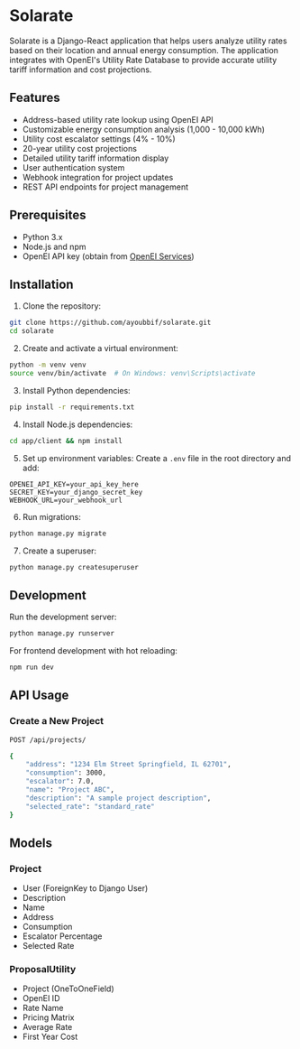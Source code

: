 ﻿# Solarate

Solarate is a Django-React application that helps users analyze utility rates based on their location and annual energy consumption. The application integrates with OpenEI's Utility Rate Database to provide accurate utility tariff information and cost projections.

## Features

- Address-based utility rate lookup using OpenEI API
- Customizable energy consumption analysis (1,000 - 10,000 kWh)
- Utility cost escalator settings (4% - 10%)
- 20-year utility cost projections
- Detailed utility tariff information display
- User authentication system
- Webhook integration for project updates
- REST API endpoints for project management

## Prerequisites

- Python 3.x
- Node.js and npm
- OpenEI API key (obtain from [OpenEI Services](https://openei.org/services/))

## Installation

1. Clone the repository:
```bash
git clone https://github.com/ayoubbif/solarate.git
cd solarate
```

2. Create and activate a virtual environment:
```bash
python -m venv venv
source venv/bin/activate  # On Windows: venv\Scripts\activate
```

3. Install Python dependencies:
```bash
pip install -r requirements.txt
```

4. Install Node.js dependencies:
```bash
cd app/client && npm install
```

5. Set up environment variables:
   Create a `.env` file in the root directory and add:
```
OPENEI_API_KEY=your_api_key_here
SECRET_KEY=your_django_secret_key
WEBHOOK_URL=your_webhook_url
```

6. Run migrations:
```bash
python manage.py migrate
```

7. Create a superuser:
```bash
python manage.py createsuperuser
```

## Development

Run the development server:
```bash
python manage.py runserver
```

For frontend development with hot reloading:
```bash
npm run dev
```

## API Usage

### Create a New Project
```bash
POST /api/projects/

{
    "address": "1234 Elm Street Springfield, IL 62701",
    "consumption": 3000,
    "escalator": 7.0,
    "name": "Project ABC",
    "description": "A sample project description",
    "selected_rate": "standard_rate"
}
```

## Models

### Project
- User (ForeignKey to Django User)
- Description
- Name
- Address
- Consumption
- Escalator Percentage
- Selected Rate

### ProposalUtility
- Project (OneToOneField)
- OpenEI ID
- Rate Name
- Pricing Matrix
- Average Rate
- First Year Cost
